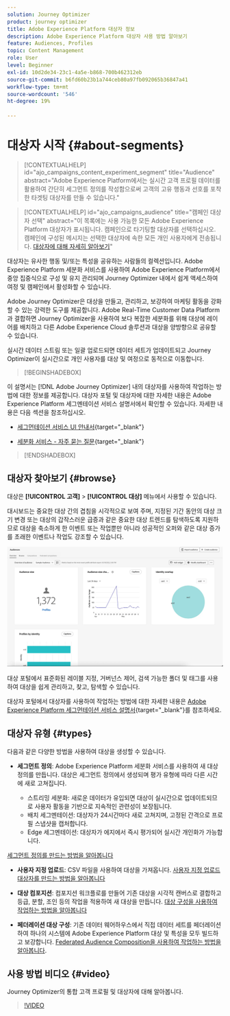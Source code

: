 ```yaml
---
solution: Journey Optimizer
product: journey optimizer
title: Adobe Experience Platform 대상자 정보
description: Adobe Experience Platform 대상자 사용 방법 알아보기
feature: Audiences, Profiles
topic: Content Management
role: User
level: Beginner
exl-id: 10d2de34-23c1-4a5e-b868-700b462312eb
source-git-commit: b6fd60b23b1a744ceb80a97fb092065b36847a41
workflow-type: tm+mt
source-wordcount: '546'
ht-degree: 19%

---
```



# 대상자 시작 {#about-segments}

>[!CONTEXTUALHELP]
>id="ajo_campaigns_content_experiment_segment"
>title="Audience"
>abstract="Adobe Experience Platform에서는 실시간 고객 프로필 데이터를 활용하여 간단히 세그먼트 정의를 작성함으로써 고객의 고유 행동과 선호를 포착한 타겟팅 대상자를 만들 수 있습니다."

>[!CONTEXTUALHELP]
>id="ajo_campaigns_audience"
>title="캠페인 대상자 선택"
>abstract="이 목록에는 사용 가능한 모든 Adobe Experience Platform 대상자가 표시됩니다. 캠페인으로 타기팅할 대상자를 선택하십시오. 캠페인에 구성된 메시지는 선택한 대상자에 속한 모든 개인 사용자에게 전송됩니다. [대상자에 대해 자세히 알아보기](../audience/about-audiences.md)"

대상자는 유사한 행동 및/또는 특성을 공유하는 사람들의 컬렉션입니다. Adobe Experience Platform 세분화 서비스를 사용하여 Adobe Experience Platform에서 중앙 집중식으로 구성 및 유지 관리되며 Journey Optimizer 내에서 쉽게 액세스하여 여정 및 캠페인에서 활성화할 수 있습니다.

Adobe Journey Optimizer은 대상을 만들고, 관리하고, 보강하여 마케팅 활동을 강화할 수 있는 강력한 도구를 제공합니다. Adobe Real-Time Customer Data Platform과 결합하면 Journey Optimizer을 사용하여 보다 복잡한 세분화를 위해 대상에 레이어를 배치하고 다른 Adobe Experience Cloud 솔루션과 대상을 양방향으로 공유할 수 있습니다.

실시간 데이터 스트림 또는 일괄 업로드되면 데이터 세트가 업데이트되고 Journey Optimizer이 실시간으로 개인 사용자를 대상 및 여정으로 동적으로 이동합니다.

>[!BEGINSHADEBOX]

이 설명서는 [!DNL Adobe Journey Optimizer] 내의 대상자를 사용하여 작업하는 방법에 대한 정보를 제공합니다. 대상자 포털 및 대상자에 대한 자세한 내용은 Adobe Experience Platform 세그멘테이션 서비스 설명서에서 확인할 수 있습니다. 자세한 내용은 다음 섹션을 참조하십시오.

* [세그먼테이션 서비스 UI 안내서](https://experienceleague.adobe.com/en/docs/experience-platform/segmentation/ui/overview){target="_blank"}

* [세분화 서비스 - 자주 묻는 질문](https://experienceleague.adobe.com/ko/docs/experience-platform/segmentation/faq){target="_blank"}

>[!ENDSHADEBOX]

## 대상자 찾아보기 {#browse}

대상은 **[!UICONTROL 고객]** > **[!UICONTROL 대상]** 메뉴에서 사용할 수 있습니다.

대시보드는 중요한 대상 간의 겹침을 시각적으로 보여 주며, 지정된 기간 동안의 대상 크기 변경 또는 대상의 갑작스러운 급증과 같은 중요한 대상 트렌드를 탐색하도록 지원하므로 대상을 축소하게 한 이벤트 또는 작업뿐만 아니라 성공적인 오퍼와 같은 대상 증가를 초래한 이벤트나 작업도 강조할 수 있습니다.

![](assets/audiences-overview.png)

대상 포털에서 표준화된 레이블 지정, 거버넌스 제어, 검색 가능한 폴더 및 태그를 사용하여 대상을 쉽게 관리하고, 찾고, 탐색할 수 있습니다.

대상자 포털에서 대상자를 사용하여 작업하는 방법에 대한 자세한 내용은 [Adobe Experience Platform 세그먼테이션 서비스 설명서](https://experienceleague.adobe.com/docs/experience-platform/segmentation/home.html?lang=ko){target="_blank"}를 참조하세요.

## 대상자 유형 {#types}

다음과 같은 다양한 방법을 사용하여 대상을 생성할 수 있습니다.

* **세그먼트 정의**: Adobe Experience Platform 세분화 서비스를 사용하여 새 대상 정의를 만듭니다. 대상은 세그먼트 정의에서 생성되며 평가 유형에 따라 다른 시간에 새로 고쳐집니다.

   * 스트리밍 세분화: 새로운 데이터가 유입되면 대상이 실시간으로 업데이트되므로 사용자 활동을 기반으로 지속적인 관련성이 보장됩니다.
   * 배치 세그멘테이션: 대상자가 24시간마다 새로 고쳐지며, 고정된 간격으로 프로필 스냅샷을 캡처합니다.
   * Edge 세그멘테이션: 대상자가 에지에서 즉시 평가되어 실시간 개인화가 가능합니다.

[세그먼트 정의를 만드는 방법을 알아봅니다](creating-a-segment-definition.md)

* **사용자 지정 업로드**: CSV 파일을 사용하여 대상을 가져옵니다. [사용자 지정 업로드 대상자를 만드는 방법을 알아봅니다](custom-upload.md)

* **대상 컴포지션**: 컴포지션 워크플로를 만들어 기존 대상을 시각적 캔버스로 결합하고 등급, 분할, 조인 등의 작업을 적용하여 새 대상을 만듭니다. [대상 구성을 사용하여 작업하는 방법을 알아봅니다](get-started-audience-orchestration.md)

* **페더레이션 대상 구성**: 기존 데이터 웨어하우스에서 직접 데이터 세트를 페더레이션하여 하나의 시스템에 Adobe Experience Platform 대상 및 특성을 모두 빌드하고 보강합니다. [Federated Audience Composition을 사용하여 작업하는 방법을 알아봅니다](federated-audience-composition.md).

## 사용 방법 비디오 {#video}

Journey Optimizer의 통합 고객 프로필 및 대상자에 대해 알아봅니다.

>[!VIDEO](https://video.tv.adobe.com/v/3432671?quality=12)
